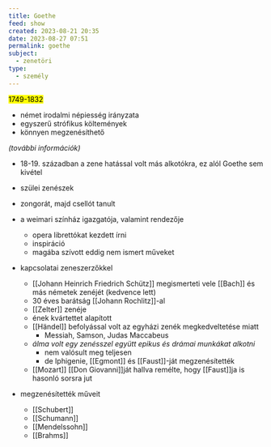 ```yaml
---
title: Goethe
feed: show
created: 2023-08-21 20:35
date: 2023-08-27 07:51
permalink: goethe
subject:
  - zenetöri
type:
  - személy
---
```


<mark>1749-1832</mark>

- német irodalmi népiesség irányzata
- egyszerű strófikus költemények
- könnyen megzenésíthető

*(további információk)*

- 18-19. században a zene hatással volt más alkotókra, ez alól Goethe sem kivétel
- szülei zenészek
- zongorát, majd csellót tanult
- a weimari színház igazgatója, valamint rendezője
	- opera librettókat kezdett írni
	- inspiráció
	- magába szívott eddig nem ismert műveket

- kapcsolatai zeneszerzőkkel
	- [[Johann Heinrich Friedrich Schütz]] megismerteti vele [[Bach]] és más németek zenéjét (kedvence lett)
	- 30 éves barátság [[Johann Rochlitz]]-al
	- [[Zelter]] zenéje
	- ének kvártettet alapított
	- [[Händel]] befolyással volt az egyházi zenék megkedveltetése miatt
		- Messiah, Samson, Judas Maccabeus
	- *álma volt egy zenésszel együtt epikus és drámai munkákat alkotni*
		- nem valósult meg teljesen
		- de Iphigenie, [[Egmont]] és [[Faust]]-ját megzenésítették
	- [[Mozart]] [[Don Giovanni]]ját hallva remélte, hogy [[Faust]]ja is hasonló sorsra jut

- megzenésítették műveit
	- [[Schubert]]
	- [[Schumann]]
	- [[Mendelssohn]]
	- [[Brahms]]